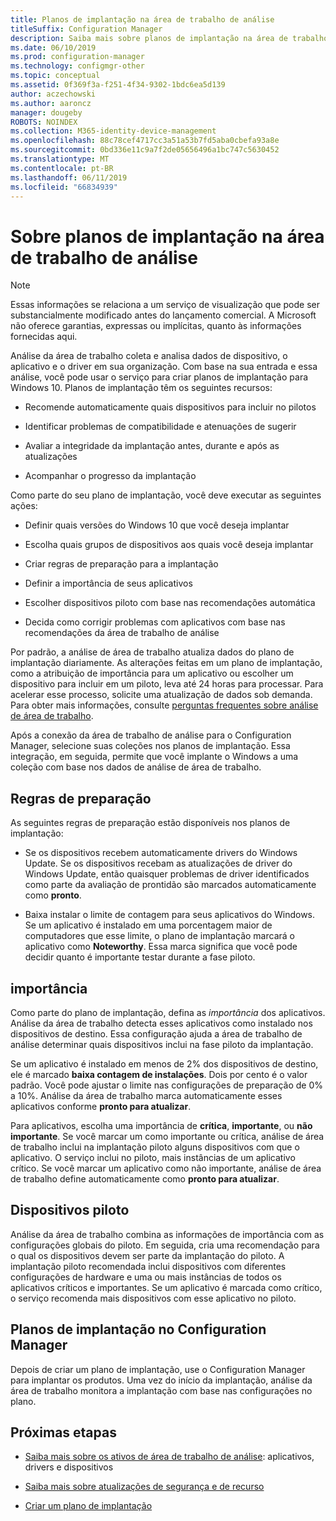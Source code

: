 ```yaml
---
title: Planos de implantação na área de trabalho de análise
titleSuffix: Configuration Manager
description: Saiba mais sobre planos de implantação na área de trabalho de análise.
ms.date: 06/10/2019
ms.prod: configuration-manager
ms.technology: configmgr-other
ms.topic: conceptual
ms.assetid: 0f369f3a-f251-4f34-9302-1bdc6ea5d139
author: aczechowski
ms.author: aaroncz
manager: dougeby
ROBOTS: NOINDEX
ms.collection: M365-identity-device-management
ms.openlocfilehash: 88c78cef4717cc3a51a53b7fd5aba0cbefa93a8e
ms.sourcegitcommit: 0bd336e11c9a7f2de05656496a1bc747c5630452
ms.translationtype: MT
ms.contentlocale: pt-BR
ms.lasthandoff: 06/11/2019
ms.locfileid: "66834939"
---
```

# <a name="about-deployment-plans-in-desktop-analytics"></a>Sobre planos de implantação na área de trabalho de análise

> [!Note]  
> Essas informações se relaciona a um serviço de visualização que pode ser substancialmente modificado antes do lançamento comercial. A Microsoft não oferece garantias, expressas ou implícitas, quanto às informações fornecidas aqui.  

Análise da área de trabalho coleta e analisa dados de dispositivo, o aplicativo e o driver em sua organização. Com base na sua entrada e essa análise, você pode usar o serviço para criar planos de implantação para Windows 10. Planos de implantação têm os seguintes recursos:  

- Recomende automaticamente quais dispositivos para incluir no pilotos  

- Identificar problemas de compatibilidade e atenuações de sugerir  

- Avaliar a integridade da implantação antes, durante e após as atualizações  

- Acompanhar o progresso da implantação  

Como parte do seu plano de implantação, você deve executar as seguintes ações:  

- Definir quais versões do Windows 10 que você deseja implantar  

- Escolha quais grupos de dispositivos aos quais você deseja implantar  

- Criar regras de preparação para a implantação  

- Definir a importância de seus aplicativos  

- Escolher dispositivos piloto com base nas recomendações automática  

- Decida como corrigir problemas com aplicativos com base nas recomendações da área de trabalho de análise  

Por padrão, a análise de área de trabalho atualiza dados do plano de implantação diariamente. As alterações feitas em um plano de implantação, como a atribuição de importância para um aplicativo ou escolher um dispositivo para incluir em um piloto, leva até 24 horas para processar. Para acelerar esse processo, solicite uma atualização de dados sob demanda. Para obter mais informações, consulte [perguntas frequentes sobre análise de área de trabalho](/sccm/desktop-analytics/faq#can-i-reduce-the-amount-of-time-it-takes-for-data-to-refresh-in-my-desktop-analytics-portal).  

Após a conexão da área de trabalho de análise para o Configuration Manager, selecione suas coleções nos planos de implantação. Essa integração, em seguida, permite que você implante o Windows a uma coleção com base nos dados de análise de área de trabalho.



## <a name="readiness-rules"></a>Regras de preparação

As seguintes regras de preparação estão disponíveis nos planos de implantação:

- Se os dispositivos recebem automaticamente drivers do Windows Update. Se os dispositivos recebam as atualizações de driver do Windows Update, então quaisquer problemas de driver identificados como parte da avaliação de prontidão são marcados automaticamente como **pronto**.  

- Baixa instalar o limite de contagem para seus aplicativos do Windows. Se um aplicativo é instalado em uma porcentagem maior de computadores que esse limite, o plano de implantação marcará o aplicativo como **Noteworthy**. Essa marca significa que você pode decidir quanto é importante testar durante a fase piloto.  



## <a name="importance"></a>importância

Como parte do plano de implantação, defina as *importância* dos aplicativos. Análise da área de trabalho detecta esses aplicativos como instalado nos dispositivos de destino. Essa configuração ajuda a área de trabalho de análise determinar quais dispositivos inclui na fase piloto da implantação.

Se um aplicativo é instalado em menos de 2% dos dispositivos de destino, ele é marcado **baixa contagem de instalações**. Dois por cento é o valor padrão. Você pode ajustar o limite nas configurações de preparação de 0% a 10%. Análise da área de trabalho marca automaticamente esses aplicativos conforme **pronto para atualizar**.  

Para aplicativos, escolha uma importância de **crítica**, **importante**, ou **não importante**. Se você marcar um como importante ou crítica, análise de área de trabalho inclui na implantação piloto alguns dispositivos com que o aplicativo. O serviço inclui no piloto, mais instâncias de um aplicativo crítico. Se você marcar um aplicativo como não importante, análise de área de trabalho define automaticamente como **pronto para atualizar**.



## <a name="pilot-devices"></a>Dispositivos piloto

Análise da área de trabalho combina as informações de importância com as configurações globais do piloto. Em seguida, cria uma recomendação para o qual os dispositivos devem ser parte da implantação do piloto. A implantação piloto recomendada inclui dispositivos com diferentes configurações de hardware e uma ou mais instâncias de todos os aplicativos críticos e importantes. Se um aplicativo é marcada como crítico, o serviço recomenda mais dispositivos com esse aplicativo no piloto.



## <a name="deployment-plans-in-configuration-manager"></a>Planos de implantação no Configuration Manager

Depois de criar um plano de implantação, use o Configuration Manager para implantar os produtos. Uma vez do início da implantação, análise da área de trabalho monitora a implantação com base nas configurações no plano.


## <a name="next-steps"></a>Próximas etapas

- [Saiba mais sobre os ativos de área de trabalho de análise](/sccm/desktop-analytics/about-assets): aplicativos, drivers e dispositivos  

- [Saiba mais sobre atualizações de segurança e de recurso](/sccm/desktop-analytics/about-updates)  

- [Criar um plano de implantação](/sccm/desktop-analytics/create-deployment-plans)  
